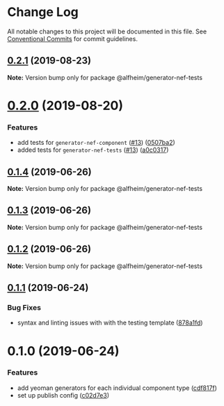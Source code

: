 # Change Log

All notable changes to this project will be documented in this file.
See [Conventional Commits](https://conventionalcommits.org) for commit guidelines.

## [0.2.1](https://github.com/Nasdaq/alfheim/compare/@alfheim/generator-nef-tests@0.2.0...@alfheim/generator-nef-tests@0.2.1) (2019-08-23)

**Note:** Version bump only for package @alfheim/generator-nef-tests





# [0.2.0](https://github.com/Nasdaq/alfheim/compare/@alfheim/generator-nef-tests@0.1.4...@alfheim/generator-nef-tests@0.2.0) (2019-08-20)


### Features

* add tests for `generator-nef-component` ([#13](https://github.com/Nasdaq/alfheim/issues/13)) ([0507ba2](https://github.com/Nasdaq/alfheim/commit/0507ba2))
* added tests for `generator-nef-tests` ([#13](https://github.com/Nasdaq/alfheim/issues/13)) ([a0c0317](https://github.com/Nasdaq/alfheim/commit/a0c0317))





## [0.1.4](https://github.com/Nasdaq/alfheim/compare/@alfheim/generator-nef-tests@0.1.3...@alfheim/generator-nef-tests@0.1.4) (2019-06-26)

**Note:** Version bump only for package @alfheim/generator-nef-tests





## [0.1.3](https://github.com/Nasdaq/alfheim/compare/@alfheim/generator-nef-tests@0.1.1...@alfheim/generator-nef-tests@0.1.3) (2019-06-26)

**Note:** Version bump only for package @alfheim/generator-nef-tests





## [0.1.2](https://github.com/Nasdaq/alfheim/compare/@alfheim/generator-nef-tests@0.1.1...@alfheim/generator-nef-tests@0.1.2) (2019-06-26)

**Note:** Version bump only for package @alfheim/generator-nef-tests





## [0.1.1](https://github.com/Nasdaq/alfheim/compare/@alfheim/generator-nef-tests@0.1.0...@alfheim/generator-nef-tests@0.1.1) (2019-06-24)


### Bug Fixes

* syntax and linting issues with with the testing template ([878a1fd](https://github.com/Nasdaq/alfheim/commit/878a1fd))





# 0.1.0 (2019-06-24)


### Features

* add yeoman generators for each individual component type ([cdf817f](https://github.com/Nasdaq/alfheim/commit/cdf817f))
* set up publish config ([c02d7e3](https://github.com/Nasdaq/alfheim/commit/c02d7e3))
